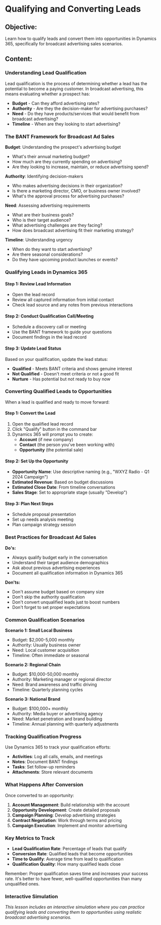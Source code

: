 # Qualifying and Converting Leads

## Objective:
Learn how to qualify leads and convert them into opportunities in Dynamics 365, specifically for broadcast advertising sales scenarios.

## Content:

### Understanding Lead Qualification

Lead qualification is the process of determining whether a lead has the potential to become a paying customer. In broadcast advertising, this means evaluating whether a prospect has:

- **Budget** - Can they afford advertising rates?
- **Authority** - Are they the decision-maker for advertising purchases?
- **Need** - Do they have products/services that would benefit from broadcast advertising?
- **Timeline** - When are they looking to start advertising?

### The BANT Framework for Broadcast Ad Sales

**Budget**: Understanding the prospect's advertising budget
- What's their annual marketing budget?
- How much are they currently spending on advertising?
- Are they looking to increase, maintain, or reduce advertising spend?

**Authority**: Identifying decision-makers
- Who makes advertising decisions in their organization?
- Is there a marketing director, CMO, or business owner involved?
- What's the approval process for advertising purchases?

**Need**: Assessing advertising requirements
- What are their business goals?
- Who is their target audience?
- What advertising challenges are they facing?
- How does broadcast advertising fit their marketing strategy?

**Timeline**: Understanding urgency
- When do they want to start advertising?
- Are there seasonal considerations?
- Do they have upcoming product launches or events?

### Qualifying Leads in Dynamics 365

#### Step 1: Review Lead Information
- Open the lead record
- Review all captured information from initial contact
- Check lead source and any notes from previous interactions

#### Step 2: Conduct Qualification Call/Meeting
- Schedule a discovery call or meeting
- Use the BANT framework to guide your questions
- Document findings in the lead record

#### Step 3: Update Lead Status
Based on your qualification, update the lead status:
- **Qualified** - Meets BANT criteria and shows genuine interest
- **Not Qualified** - Doesn't meet criteria or not a good fit
- **Nurture** - Has potential but not ready to buy now

### Converting Qualified Leads to Opportunities

When a lead is qualified and ready to move forward:

#### Step 1: Convert the Lead
1. Open the qualified lead record
2. Click "Qualify" button in the command bar
3. Dynamics 365 will prompt you to create:
   - **Account** (if new company)
   - **Contact** (the person you've been working with)
   - **Opportunity** (the potential sale)

#### Step 2: Set Up the Opportunity
- **Opportunity Name**: Use descriptive naming (e.g., "WXYZ Radio - Q1 2024 Campaign")
- **Estimated Revenue**: Based on budget discussions
- **Estimated Close Date**: From timeline conversations
- **Sales Stage**: Set to appropriate stage (usually "Develop")

#### Step 3: Plan Next Steps
- Schedule proposal presentation
- Set up needs analysis meeting
- Plan campaign strategy session

### Best Practices for Broadcast Ad Sales

**Do's:**
- Always qualify budget early in the conversation
- Understand their target audience demographics
- Ask about previous advertising experiences
- Document all qualification information in Dynamics 365

**Don'ts:**
- Don't assume budget based on company size
- Don't skip the authority qualification
- Don't convert unqualified leads just to boost numbers
- Don't forget to set proper expectations

### Common Qualification Scenarios

**Scenario 1: Small Local Business**
- Budget: $2,000-5,000 monthly
- Authority: Usually business owner
- Need: Local customer acquisition
- Timeline: Often immediate or seasonal

**Scenario 2: Regional Chain**
- Budget: $10,000-50,000 monthly
- Authority: Marketing manager or regional director
- Need: Brand awareness and traffic driving
- Timeline: Quarterly planning cycles

**Scenario 3: National Brand**
- Budget: $100,000+ monthly
- Authority: Media buyer or advertising agency
- Need: Market penetration and brand building
- Timeline: Annual planning with quarterly adjustments

### Tracking Qualification Progress

Use Dynamics 365 to track your qualification efforts:
- **Activities**: Log all calls, emails, and meetings
- **Notes**: Document BANT findings
- **Tasks**: Set follow-up reminders
- **Attachments**: Store relevant documents

### What Happens After Conversion

Once converted to an opportunity:
1. **Account Management**: Build relationship with the account
2. **Opportunity Development**: Create detailed proposals
3. **Campaign Planning**: Develop advertising strategies
4. **Contract Negotiation**: Work through terms and pricing
5. **Campaign Execution**: Implement and monitor advertising

### Key Metrics to Track

- **Lead Qualification Rate**: Percentage of leads that qualify
- **Conversion Rate**: Qualified leads that become opportunities
- **Time to Qualify**: Average time from lead to qualification
- **Qualification Quality**: How many qualified leads close

Remember: Proper qualification saves time and increases your success rate. It's better to have fewer, well-qualified opportunities than many unqualified ones.

### Interactive Simulation

*This lesson includes an interactive simulation where you can practice qualifying leads and converting them to opportunities using realistic broadcast advertising scenarios.*

